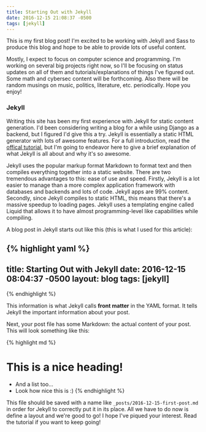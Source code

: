 ```yaml
---
title: Starting Out with Jekyll
date: 2016-12-15 21:08:37 -0500
tags: [jekyll]
---
```


This is my first blog post! I'm excited to be working with Jekyll and Sass to produce this blog and hope to be able to provide lots of useful content.

Mostly, I expect to focus on computer science and programming. I'm working on several big projects right now, so I'll be focusing on status updates
on all of them and tutorials/explanations of things I've figured out. Some math and cybersec content will be forthcoming. Also there will be random musings on music, politics, literature, etc. periodically. Hope you enjoy!

### Jekyll

Writing this site has been my first experience with Jekyll for static content generation. I'd been considering writing a blog for a while using Django as a backend, but I figured I'd give this a try. Jekyll is essentially a static HTML generator with lots of awesome features. For a full introduction, read the [offical tutorial](http://jekyllrb.com/docs/home/), but I'm going to endeavor here to give a brief explanation of what Jekyll is all about and why it's so awesome.

Jekyll uses the popular markup format Markdown to format text and then compiles everything together into a static website. There are two tremendous advantages to this: ease of use and speed. Firstly, Jekyll is a lot easier to manage than a more complex application framework with databases and backends and lots of code. Jekyll apps are 99% content. Secondly, since Jekyll compiles to static HTML, this means that there's a massive speedup to loading pages. Jekyll uses a templating engine called Liquid that allows it to have almost programming-level like capabilities while compiling.

A blog post in Jekyll starts out like this (this is what I used for this article):

{% highlight yaml %}
---
title: Starting Out with Jekyll
date: 2016-12-15 08:04:37 -0500
layout: blog
tags: [jekyll]
---
{% endhighlight %}

This information is what Jekyll calls **front matter** in the YAML format. It tells Jekyll the important information about your post.

Next, your post file has some Markdown: the actual content of your post. This will look something like this:

{% highlight md %}
# This is a nice heading!

* And a list too...
* Look how nice this is :)
{% endhighlight %}

This file should be saved with a name like `_posts/2016-12-15-first-post.md` in order for Jekyll to correctly put it in its place. All we have to do now is define a layout and we're good to go! I hope I've piqued your interest. Read the tutorial if you want to keep going!
